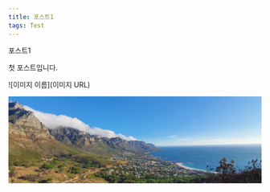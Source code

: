 ```yaml
---
title: 포스트1
tags: Test
---
```


포스트1

첫 포스트입니다.

![이미지 이름](이미지 URL)

![cave](./assets/images/cover3.jpg)
